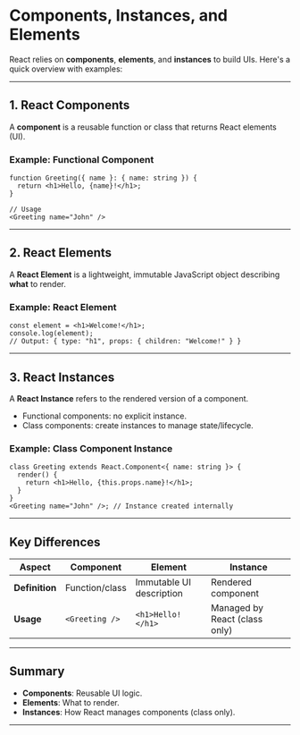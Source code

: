 # Components, Instances, and Elements

React relies on **components**, **elements**, and **instances** to build UIs. Here's a quick overview with examples:

---

## 1. **React Components**

A **component** is a reusable function or class that returns React elements (UI).

### Example: Functional Component
```tsx
function Greeting({ name }: { name: string }) {
  return <h1>Hello, {name}!</h1>;
}

// Usage
<Greeting name="John" />
```

---

## 2. **React Elements**

A **React Element** is a lightweight, immutable JavaScript object describing **what** to render.

### Example: React Element
```tsx
const element = <h1>Welcome!</h1>;
console.log(element);
// Output: { type: "h1", props: { children: "Welcome!" } }
```

---

## 3. **React Instances**

A **React Instance** refers to the rendered version of a component.  
- Functional components: no explicit instance.  
- Class components: create instances to manage state/lifecycle.

### Example: Class Component Instance
```tsx
class Greeting extends React.Component<{ name: string }> {
  render() {
    return <h1>Hello, {this.props.name}!</h1>;
  }
}
<Greeting name="John" />; // Instance created internally
```

---

## Key Differences

| **Aspect**          | **Component**         | **Element**                | **Instance**               |
|----------------------|-----------------------|----------------------------|----------------------------|
| **Definition**       | Function/class        | Immutable UI description   | Rendered component         |
| **Usage**            | `<Greeting />`        | `<h1>Hello!</h1>`          | Managed by React (class only) |

---

## Summary

- **Components**: Reusable UI logic.
- **Elements**: What to render.
- **Instances**: How React manages components (class only).

--- 
